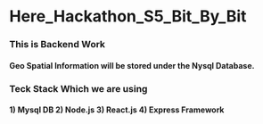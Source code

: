 # Here_Hackathon_S5_Bit_By_Bit

### This is Backend Work
#### Geo Spatial Information will be stored under the Nysql Database.
### Teck Stack Which we are using
#### 1) Mysql DB 2) Node.js 3) React.js 4) Express Framework
